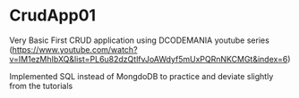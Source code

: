 # CrudApp01
 
Very Basic First CRUD application using DCODEMANIA youtube series (https://www.youtube.com/watch?v=IM1ezMhIbXQ&list=PL6u82dzQtlfvJoAWdyf5mUxPQRnNKCMGt&index=6)

Implemented SQL instead of MongdoDB to practice and deviate slightly from the tutorials
